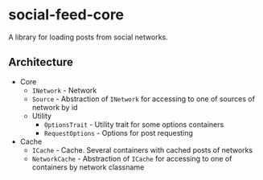 # social-feed-core

A library for loading posts from social networks.

## Architecture

- Core
  - `INetwork` - Network
  - `Source` - Abstraction of `INetwork` for accessing to one of sources of network by id
  - Utility
    - `OptionsTrait` - Utility trait for some options containers
    - `RequestOptions` - Options for post requesting
- Cache
  - `ICache` - Cache. Several containers with cached posts of networks
  - `NetworkCache` - Abstraction of `ICache` for accessing to one of containers by network classname
